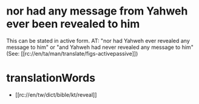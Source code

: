# nor had any message from Yahweh ever been revealed to him

This can be stated in active form. AT: "nor had Yahweh ever revealed any message to him" or "and Yahweh had never revealed any message to him" (See: [[rc://en/ta/man/translate/figs-activepassive]])

# translationWords

* [[rc://en/tw/dict/bible/kt/reveal]]